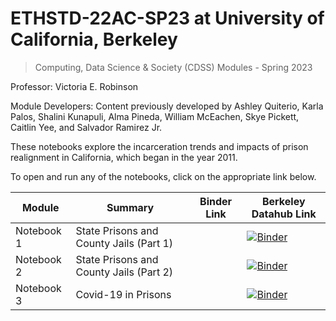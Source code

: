 # ETHSTD-22AC-SP23 at University of California, Berkeley
> Computing, Data Science & Society (CDSS) Modules - Spring 2023

Professor: Victoria E. Robinson

Module Developers: Content previously developed by Ashley Quiterio, Karla Palos, Shalini Kunapuli, Alma Pineda, William McEachen, Skye Pickett, Caitlin Yee, and Salvador Ramirez Jr. 

These notebooks explore the incarceration trends and impacts of prison realignment in California, which began in the year 2011.

To open and run any of the notebooks, click on the appropriate link below.

| Module | Summary                                                               | Binder Link          |Berkeley Datahub Link          |
|----------|-----------------------------------------------------------------------|------------------------|------------------------|
| Notebook 1    | State Prisons and County Jails (Part 1)              | []() | [![Binder](https://img.shields.io/badge/Launch-UCB%20Datahub-blue.svg)](https://datahub.berkeley.edu/hub/user-redirect/git-pull?repo=https%3A%2F%2Fgithub.com%2Fds-modules%2FETHSTD-22AC-SP23&urlpath=tree%2FETHSTD-22AC-SP23%2FLecture_1.ipynb&branch=main) |
| Notebook 2  | State Prisons and County Jails (Part 2)            |  []() | [![Binder](https://img.shields.io/badge/Launch-UCB%20Datahub-blue.svg)](https://datahub.berkeley.edu/hub/user-redirect/git-pull?repo=https%3A%2F%2Fgithub.com%2Fds-modules%2FETHSTD-22AC-SP23&urlpath=tree%2FETHSTD-22AC-SP23%2FLecture_2.ipynb&branch=main)
| Notebook 3    | Covid-19 in Prisons                                 | []() | [![Binder](https://img.shields.io/badge/Launch-UCB%20Datahub-blue.svg)](https://datahub.berkeley.edu/hub/user-redirect/git-pull?repo=https%3A%2F%2Fgithub.com%2Fds-modules%2FETHSTD-22AC-SP23&urlpath=tree%2FETHSTD-22AC-SP23%2FLecture_3.ipynb&branch=main)
